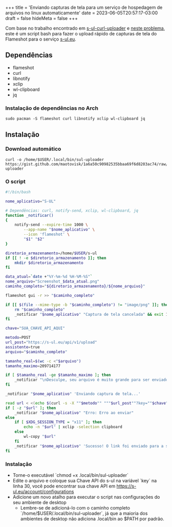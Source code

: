 +++
title = 'Enviando capturas de tela para um serviço de hospedagem de arquivos no linux automaticamente'
date = 2023-06-05T20:57:17-03:00
draft = false
hideMeta = false
+++

Com base no trabalho encontrado em [s-ul-curl-uploader](https://github.com/remanifest/s-ul-curl-uploader) e [neste problema](https://github.com/flameshot-org/flameshot/issues/178#issuecomment-719898433), este é um script bash para fazer o upload rápido de capturas de tela do Flameshot para o serviço [s-ul.eu](https://s-ul.eu).

## Dependências

- flameshot
- curl
- libnotify
- xclip
- wl-clipboard
- jq

### Instalação de dependências no Arch

```
sudo pacman -S flameshot curl libnotify xclip wl-clipboard jq
```

## Instalação

### Download automático

```
curl -o /home/$USER/.local/bin/sul-uploader https://gist.github.com/maotovisk/1a6a50c90982535bbaa69f6d8203ac74/raw/356f80ecc41587d09c0c68c84099c1c81f326002/sul-uploader
```

### O script

```bash
#!/bin/bash

nome_aplicativo="S-UL"

# Dependências: curl, notify-send, xclip, wl-clipboard, jq
function _notificar()
{
    notify-send --expire-time 1000 \
        --app-name "$nome_aplicativo" \
        --icon 'flameshot' \
        "$1" "$2"
}

diretorio_armazenamento=/home/$USER/s-ul
if [[ ! -e $diretorio_armazenamento ]]; then
    mkdir $diretorio_armazenamento
fi

data_atual=`date +"%Y-%m-%d %H-%M-%S"`
nome_arquivo="Screenshot_$data_atual.png"
caminho_completo="${diretorio_armazenamento}/${nome_arquivo}"

flameshot gui -r >> "$caminho_completo"

if [[ $(file --mime-type -b "$caminho_completo") != "image/png" ]]; then
    rm "$caminho_completo"
    _notificar "$nome_aplicativo" "Captura de tela cancelada" && exit 1
fi

chave="SUA_CHAVE_API_AQUI"

metodo=POST
url_post="https://s-ul.eu/api/v1/upload"
assistente=true
arquivo="$caminho_completo"

tamanho_real=$(wc -c <"$arquivo")
tamanho_maximo=209714177

if [ $tamanho_real -ge $tamanho_maximo ]; then
    _notificar "\nDesculpe, seu arquivo é muito grande para ser enviado. Por favor, tente um arquivo menor.\n"
fi

_notificar "$nome_aplicativo" 'Enviando captura de tela...'

read url < <(echo $(curl -s -X ""$metodo"" """$url_post""?key=""$chave""&wizard=""$assistente""" -F"file=@\"""$arquivo""\"" | jq -r '.url'))
if [ -z "$url" ]; then
    _notificar "$nome_aplicativo" "Erro: Erro ao enviar"
else
    if [ $XDG_SESSION_TYPE = "x11" ]; then
        echo -n "$url" | xclip -selection clipboard
    else
        wl-copy "$url"
    fi
    _notificar "$nome_aplicativo" 'Sucesso! O link foi enviado para a sua área de transferência'
fi
```

### Instalação

- Torne-o executável \`chmod +x .local/bin/sul-uploader\`
- Edite o arquivo e coloque sua Chave API do s-ul na variável \`key\` na linha 30, você pode encontrar sua chave API em https://s-ul.eu/account/configurations
- Adicione um novo atalho para executar o script nas configurações do seu ambiente de desktop
  - Lembre-se de adicioná-lo com o caminho completo \`/home/$USER/.local/bin/sul-uploader\`, já que a maioria dos ambientes de desktop não adiciona .local/bin ao $PATH por padrão.
